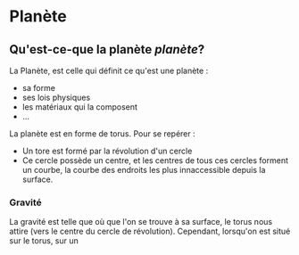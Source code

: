 # Planète

## Qu'est-ce-que la planète *planète*?

La Planète, est celle qui définit ce qu'est une planète :

- sa forme
- ses lois physiques
- les matériaux qui la composent
- ...

La planète est en forme de torus. Pour se repérer :

- Un tore est formé par la révolution d'un cercle
- Ce cercle possède un centre, et les centres de tous ces cercles forment un courbe, la courbe des endroits les plus innaccessible depuis la surface.

### Gravité
La gravité est telle que où que l'on se trouve à sa surface, le torus nous attire (vers le centre du cercle de révolution). Cependant, lorsqu'on est situé sur le torus, sur un